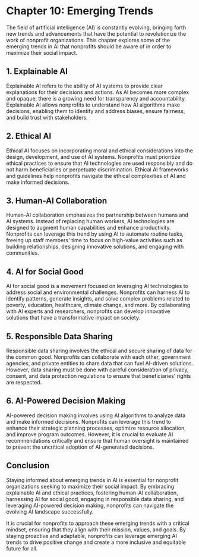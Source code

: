 Chapter 10: Emerging Trends
===========================

The field of artificial intelligence (AI) is constantly evolving, bringing forth new trends and advancements that have the potential to revolutionize the work of nonprofit organizations. This chapter explores some of the emerging trends in AI that nonprofits should be aware of in order to maximize their social impact.

**1. Explainable AI**
---------------------

Explainable AI refers to the ability of AI systems to provide clear explanations for their decisions and actions. As AI becomes more complex and opaque, there is a growing need for transparency and accountability. Explainable AI allows nonprofits to understand how AI algorithms make decisions, enabling them to identify and address biases, ensure fairness, and build trust with stakeholders.

**2. Ethical AI**
-----------------

Ethical AI focuses on incorporating moral and ethical considerations into the design, development, and use of AI systems. Nonprofits must prioritize ethical practices to ensure that AI technologies are used responsibly and do not harm beneficiaries or perpetuate discrimination. Ethical AI frameworks and guidelines help nonprofits navigate the ethical complexities of AI and make informed decisions.

**3. Human-AI Collaboration**
-----------------------------

Human-AI collaboration emphasizes the partnership between humans and AI systems. Instead of replacing human workers, AI technologies are designed to augment human capabilities and enhance productivity. Nonprofits can leverage this trend by using AI to automate routine tasks, freeing up staff members' time to focus on high-value activities such as building relationships, designing innovative solutions, and engaging with communities.

**4. AI for Social Good**
-------------------------

AI for social good is a movement focused on leveraging AI technologies to address social and environmental challenges. Nonprofits can harness AI to identify patterns, generate insights, and solve complex problems related to poverty, education, healthcare, climate change, and more. By collaborating with AI experts and researchers, nonprofits can develop innovative solutions that have a transformative impact on society.

**5. Responsible Data Sharing**
-------------------------------

Responsible data sharing involves the ethical and secure sharing of data for the common good. Nonprofits can collaborate with each other, government agencies, and private entities to share data that can fuel AI-driven solutions. However, data sharing must be done with careful consideration of privacy, consent, and data protection regulations to ensure that beneficiaries' rights are respected.

**6. AI-Powered Decision Making**
---------------------------------

AI-powered decision making involves using AI algorithms to analyze data and make informed decisions. Nonprofits can leverage this trend to enhance their strategic planning processes, optimize resource allocation, and improve program outcomes. However, it is crucial to evaluate AI recommendations critically and ensure that human oversight is maintained to prevent the uncritical adoption of AI-generated decisions.

**Conclusion**
--------------

Staying informed about emerging trends in AI is essential for nonprofit organizations seeking to maximize their social impact. By embracing explainable AI and ethical practices, fostering human-AI collaboration, harnessing AI for social good, engaging in responsible data sharing, and leveraging AI-powered decision making, nonprofits can navigate the evolving AI landscape successfully.

It is crucial for nonprofits to approach these emerging trends with a critical mindset, ensuring that they align with their mission, values, and goals. By staying proactive and adaptable, nonprofits can leverage emerging AI trends to drive positive change and create a more inclusive and equitable future for all.
